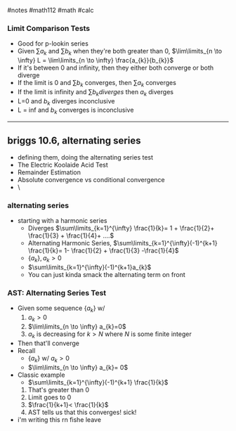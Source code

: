 #notes #math112 #math #calc

### Limit Comparison Tests
- Good for p-lookin series
- Given $\sum\limits a_{k}$ and $\sum\limits b_{k}$ when they're both greater than 0, $\lim\limits_{n \to \infty} L = \lim\limits_{n \to \infty} \frac{a_{k}}{b_{k}}$ 
- If it's between 0 and infinity, then they either both converge or both diverge
- If the limit is 0 and $\sum\limits b_{k}$ converges, then $\sum\limits a_{k}$ converges
- If the limit is infinity and $\sum\limits b_{k}diverges$ then $a_{k}$ diverges
- L=0 and $b_{k}$ diverges inconclusive
- L = inf and $b_{k}$ converges is inconclusive


----


## briggs 10.6, alternating series
- defining them, doing the alternating series test
- The Electric Koolaide Acid Test
- Remainder Estimation
- Absolute convergence vs conditional convergence
- \

### alternating series
- starting with a harmonic series
	- Diverges $\sum\limits_{k=1}^{\infty} \frac{1}{k}= 1 + \frac{1}{2}+ \frac{1}{3} + \frac{1}{4}+ ....$
	- Alternating Harmonic Series, $\sum\limits_{k=1}^{\infty}(-1)^{k+1} \frac{1}{k}= 1- \frac{1}{2} + \frac{1}{3} -\frac{1}{4}$ 
	- $\{a_{k}\}, a_{k}> 0$
	- $\sum\limits_{k=1}^{\infty}(-1)^{k+1}a_{k}$
	- You can just kinda smack the alternating term on front
### AST: Alternating Series Test
- Given some sequence $\{a_{k}\}$ w/ 
	1. $a_{k}>0$
	2. $\lim\limits_{n \to \infty} a_{k}=0$
	3. $a_{k}$ is decreasing for $k > N$ where $N$ is some finite integer
- Then that'll converge
- Recall
	- $\{a_{k}\}$ w/ $a_{k}>0$
	- $\lim\limits_{n \to \infty} a_{k}= 0$
- Classic example
	- $\sum\limits_{k=1}^{\infty}(-1)^{k+1} \frac{1}{k}$
	1. That's greater than 0
	2. Limit goes to 0
	3. $\frac{1}{k+1}< \frac{1}{k}$
	4. AST tells us that this converges! sick!
- i'm writing this rn fishe leave